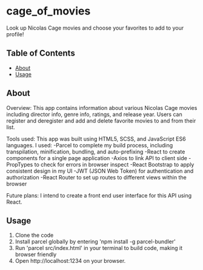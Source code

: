 # cage_of_movies

Look up Nicolas Cage movies and choose your favorites to add to your profile!

## Table of Contents

- [About](#about)
- [Usage](#usage)

## About <a name = "about"></a>

Overview:
This app contains information about various Nicolas Cage movies including director info, genre info, ratings, and release year. Users can register and deregister and add and delete favorite movies to and from their list.

Tools used:
This app was built using HTML5, SCSS, and JavaScript ES6 languages. I used:
-Parcel to complete my build process, including transpilation, minification, bundling, and auto-prefixing
-React to create components for a single page application
-Axios to link API to client side
-PropTypes to check for errors in browser inspect
-React Bootstrap to apply consistent design in my UI
-JWT (JSON Web Token) for authentication and authorization
-React Router to set up routes to different views within the browser

Future plans:
I intend to create a front end user interface for this API using React.

## Usage <a name = "usage"></a>

1. Clone the code
2. Install parcel globally by entering 'npm install -g parcel-bundler'
3. Run 'parcel src/index.html' in your terminal to build code, making it browser friendly
4. Open http://localhost:1234 on your browser.
